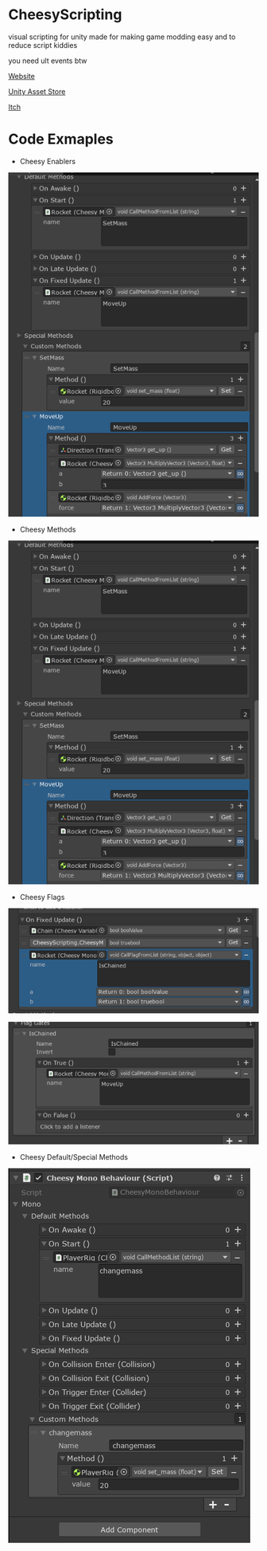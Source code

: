 # CheesyScripting
visual scripting for unity made for making game modding easy and to reduce script kiddies

you need ult events btw

[Website](https://kybernetik.com.au/ultevents/)

[Unity Asset Store](https://kybernetik.com.au/ultevents/)

[Itch](https://kybernetik.itch.io/ultevents)

# Code Exmaples

- Cheesy Enablers
  
![a](https://github.com/cheesy-games-dev/CheesyScripting/blob/6362715461b40a039c5b3bd4559f315fc4f9b69b/Screenshot%202025-05-20%20175054.png)

- Cheesy Methods

![b](https://github.com/cheesy-games-dev/CheesyScripting/blob/6362715461b40a039c5b3bd4559f315fc4f9b69b/Screenshot%202025-05-20%20175054.png)

- Cheesy Flags

![c](https://github.com/cheesy-games-dev/CheesyScripting/blob/6362715461b40a039c5b3bd4559f315fc4f9b69b/Screenshot%202025-05-21%20074201.png)

![d](https://github.com/cheesy-games-dev/CheesyScripting/blob/6362715461b40a039c5b3bd4559f315fc4f9b69b/Screenshot%202025-05-21%20074210.png)

- Cheesy Default/Special Methods

![e](https://github.com/cheesy-games-dev/CheesyScripting/blob/b9520f1185586f63535e37f1e3d47ab2ad65ab2c/Screenshot%202025-05-20%20101704.png)
